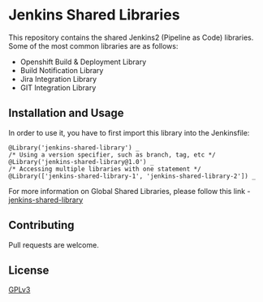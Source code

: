 # Jenkins Shared Libraries

This repository contains the shared Jenkins2 (Pipeline as Code) libraries. Some of the most common libraries are as follows:

* Openshift Build & Deployment Library
* Build Notification Library
* Jira Integration Library
* GIT Integration Library

## Installation and  Usage
In order to use it, you have to first import this library into the Jenkinsfile:

```
@Library('jenkins-shared-library') _
/* Using a version specifier, such as branch, tag, etc */
@Library('jenkins-shared-library@1.0') _
/* Accessing multiple libraries with one statement */
@Library(['jenkins-shared-library-1', 'jenkins-shared-library-2']) _
```
For more information on Global Shared Libraries, please follow this link - [jenkins-shared-library](https://jenkins.io/doc/book/pipeline/shared-libraries/)
## Contributing
Pull requests are welcome.

## License
[GPLv3](https://en.wikipedia.org/wiki/GNU_General_Public_License) 
